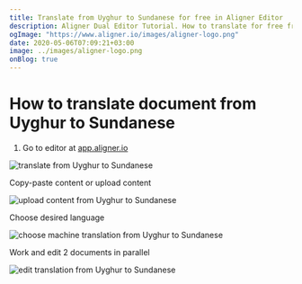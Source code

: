 ```yaml
---
title: Translate from Uyghur to Sundanese for free in Aligner Editor
description: Aligner Dual Editor Tutorial. How to translate for free from Uyghur to Sundanese. Aligner is multilingual document management platform. 
ogImage: "https://www.aligner.io/images/aligner-logo.png"
date: 2020-05-06T07:09:21+03:00
image: ../images/aligner-logo.png
onBlog: true
---
```


# How to translate document from Uyghur to Sundanese

1. Go to editor at [app.aligner.io](https://app.aligner.io "Aligner App web page")

![translate from Uyghur to Sundanese](../aligner-blank-editor.png "translate from Uyghur to Sundanese")

Copy-paste content or upload content

![upload content from Uyghur to Sundanese](../aligner-uploaded-document.png "upload content from Uyghur to Sundanese")

Choose desired language

![choose machine translation from Uyghur to Sundanese](../aligner-language-dropdown.png "choose machine translation from Uyghur to Sundanese")

Work and edit 2 documents in parallel

![edit translation from Uyghur to Sundanese](../aligner-double-sitded-editor.png "edit translation from Uyghur to Sundanese")

